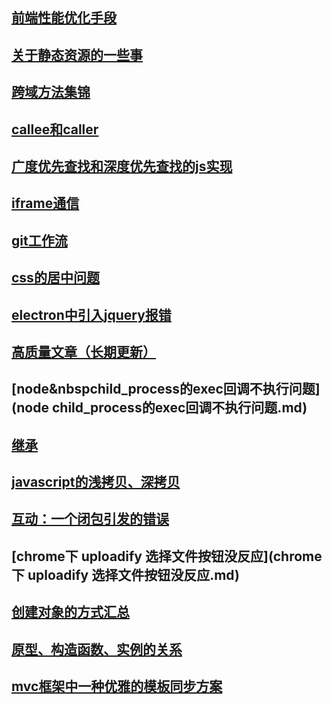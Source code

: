## [前端性能优化手段](前端性能优化手段.md)
## [关于静态资源的一些事](关于静态资源的一些事.md)
## [跨域方法集锦](跨域方法集锦.md)
## [callee和caller](callee和caller.md)
## [广度优先查找和深度优先查找的js实现](广度优先查找和深度优先查找的js实现.md)
## [iframe通信](iframe通信.md)
## [git工作流](git工作流.md)
## [css的居中问题](css的居中问题.md)
## [electron中引入jquery报错](electron中引入jquery报错.md)
## [高质量文章（长期更新）](高质量文章（长期更新）.md)
## [node&nbspchild_process的exec回调不执行问题](node child_process的exec回调不执行问题.md)
## [继承](继承.md)
## [javascript的浅拷贝、深拷贝](javascript的浅拷贝、深拷贝.md)
## [互动：一个闭包引发的错误](互动：一个闭包引发的错误.md)
## [chrome下  uploadify 选择文件按钮没反应](chrome下  uploadify 选择文件按钮没反应.md)
## [创建对象的方式汇总](创建对象的方式汇总.md)
## [原型、构造函数、实例的关系](原型、构造函数、实例的关系.md)
## [mvc框架中一种优雅的模板同步方案](mvc框架中一种优雅的模板同步方案.md)
